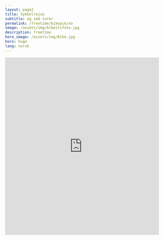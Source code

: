```yaml
---
layout: page2
title: Sykkelreise 
subtitle: og små turer
permalink: /freetime/bikepck/no
image: /assets/img/Arbeitsfoto.jpg
description: freetime
hero_image: /assets/img/Bike.jpg
hero: huge
lang: norsk
---
```

<iframe src="https://www.komoot.de/user/1772003613430/embed?planned_tours=1" width="100%" height="580" frameborder="0" scrolling="no"></iframe>

